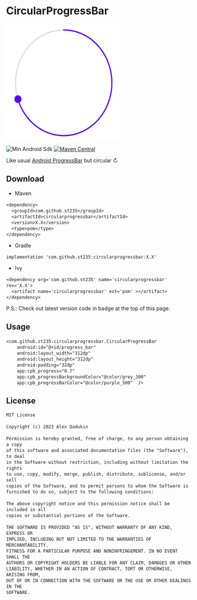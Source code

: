 # CircularProgressBar


<img src="/images/progress_bar.png" width="312" height="312">

![Min Android Sdk](https://img.shields.io/badge/minSdkVersion-16-FF4081.svg)
[![Maven Central](https://img.shields.io/maven-central/v/com.github.st235/circularprogressbar.svg?label=Maven%20Central)](https://search.maven.org/search?q=g:%22com.github.st235%22%20AND%20a:%circularprogressbar%22)

Like usual [Android ProgressBar](https://developer.android.com/reference/android/widget/ProgressBar) 
but circular ↻

## Download

- Maven

```text
<dependency>
  <groupId>com.github.st235</groupId>
  <artifactId>circularprogressbar</artifactId>
  <version>X.X</version>
  <type>pom</type>
</dependency>
```

- Gradle

```text
implementation 'com.github.st235:circularprogressbar:X.X'
```

- Ivy

```text
<dependency org='com.github.st235' name='circularprogressbar' rev='X.X'>
  <artifact name='circularprogressbar' ext='pom' ></artifact>
</dependency>
```

P.S.: Check out latest version code in badge at the top of this page.

## Usage

    <com.github.st235.circularprogressbar.CircularProgressBar
        android:id="@+id/progress_bar"
        android:layout_width="312dp"
        android:layout_height="312dp"
        android:padding="32dp"
        app:cpb_progress="0.7"
        app:cpb_progressBackgroundColor="@color/grey_300"
        app:cpb_progressBarColor="@color/purple_500"  />

## License

```text
MIT License

Copyright (c) 2023 Alex Dadukin

Permission is hereby granted, free of charge, to any person obtaining a copy
of this software and associated documentation files (the "Software"), to deal
in the Software without restriction, including without limitation the rights
to use, copy, modify, merge, publish, distribute, sublicense, and/or sell
copies of the Software, and to permit persons to whom the Software is
furnished to do so, subject to the following conditions:

The above copyright notice and this permission notice shall be included in all
copies or substantial portions of the Software.

THE SOFTWARE IS PROVIDED "AS IS", WITHOUT WARRANTY OF ANY KIND, EXPRESS OR
IMPLIED, INCLUDING BUT NOT LIMITED TO THE WARRANTIES OF MERCHANTABILITY,
FITNESS FOR A PARTICULAR PURPOSE AND NONINFRINGEMENT. IN NO EVENT SHALL THE
AUTHORS OR COPYRIGHT HOLDERS BE LIABLE FOR ANY CLAIM, DAMAGES OR OTHER
LIABILITY, WHETHER IN AN ACTION OF CONTRACT, TORT OR OTHERWISE, ARISING FROM,
OUT OF OR IN CONNECTION WITH THE SOFTWARE OR THE USE OR OTHER DEALINGS IN THE
SOFTWARE.

```

